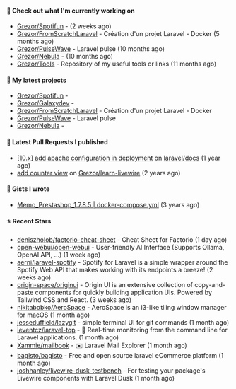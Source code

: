 #### 👷 Check out what I'm currently working on

- [Grezor/Spotifun](https://github.com/Grezor/Spotifun) -  (2 weeks ago)
- [Grezor/FromScratchLaravel](https://github.com/Grezor/FromScratchLaravel) - Création d&#39;un projet Laravel - Docker (5 months ago)
- [Grezor/PulseWave](https://github.com/Grezor/PulseWave) - Laravel pulse (10 months ago)
- [Grezor/Nebula](https://github.com/Grezor/Nebula) -  (10 months ago)
- [Grezor/Tools](https://github.com/Grezor/Tools) - Repository of my useful tools or links (11 months ago)

#### 🌱 My latest projects

- [Grezor/Spotifun](https://github.com/Grezor/Spotifun) - 
- [Grezor/Galaxydev](https://github.com/Grezor/Galaxydev) - 
- [Grezor/FromScratchLaravel](https://github.com/Grezor/FromScratchLaravel) - Création d&#39;un projet Laravel - Docker
- [Grezor/PulseWave](https://github.com/Grezor/PulseWave) - Laravel pulse
- [Grezor/Nebula](https://github.com/Grezor/Nebula) - 

#### 🔨 Latest Pull Requests I published

- [[10.x] add apache configuration in deployment](https://github.com/laravel/docs/pull/9349) on [laravel/docs](https://github.com/laravel/docs) (1 year ago)
- [add counter view](https://github.com/Grezor/learn-livewire/pull/1) on [Grezor/learn-livewire](https://github.com/Grezor/learn-livewire) (2 years ago)

#### 📓 Gists I wrote

- [Memo_Prestashop_1.7.8.5 | docker-compose.yml](https://gist.github.com/eb78b378ed9f40780dc077b361ead337) (3 years ago)

#### ⭐ Recent Stars

- [deniszholob/factorio-cheat-sheet](https://github.com/deniszholob/factorio-cheat-sheet) - Cheat Sheet for Factorio (1 day ago)
- [open-webui/open-webui](https://github.com/open-webui/open-webui) - User-friendly AI Interface (Supports Ollama, OpenAI API, ...) (1 week ago)
- [aerni/laravel-spotify](https://github.com/aerni/laravel-spotify) - Spotify for Laravel is a simple wrapper around the Spotify Web API that makes working with its endpoints a breeze! (2 weeks ago)
- [origin-space/originui](https://github.com/origin-space/originui) - Origin UI is an extensive collection of copy-and-paste components for quickly building application UIs. Powered by Tailwind CSS and React. (3 weeks ago)
- [nikitabobko/AeroSpace](https://github.com/nikitabobko/AeroSpace) - AeroSpace is an i3-like tiling window manager for macOS (1 month ago)
- [jesseduffield/lazygit](https://github.com/jesseduffield/lazygit) - simple terminal UI for git commands (1 month ago)
- [leventcz/laravel-top](https://github.com/leventcz/laravel-top) - 🚀 Real-time monitoring from the command line for Laravel applications. (1 month ago)
- [Xammie/mailbook](https://github.com/Xammie/mailbook) - ✉️ Laravel Mail Explorer (1 month ago)
- [bagisto/bagisto](https://github.com/bagisto/bagisto) - Free and open source laravel eCommerce platform (1 month ago)
- [joshhanley/livewire-dusk-testbench](https://github.com/joshhanley/livewire-dusk-testbench) - For testing your package&#39;s Livewire components with Laravel Dusk (1 month ago)
